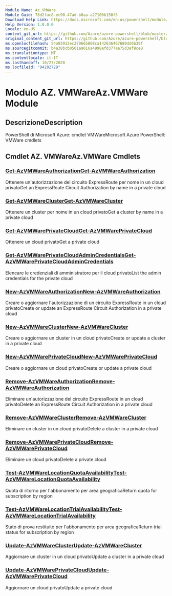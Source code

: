 ```yaml
---
Module Name: Az.VMWare
Module Guid: 78d2fac8-ec90-47ad-b8aa-a27106b158f5
Download Help Link: https://docs.microsoft.com/en-us/powershell/module/az.vmware
Help Version: 1.0.0.0
Locale: en-US
content_git_url: https://github.com/Azure/azure-powershell/blob/master/src/VMWare/help/Az.VMWare.md
original_content_git_url: https://github.com/Azure/azure-powershell/blob/master/src/VMWare/help/Az.VMWare.md
ms.openlocfilehash: 54a03913ec270665808ca142636467680dd6b39f
ms.sourcegitcommit: b4a38bcb0501a9016a4998efd377aa75d3ef9ce8
ms.translationtype: MT
ms.contentlocale: it-IT
ms.lasthandoff: 10/27/2020
ms.locfileid: "94202729"
---
```

# <span data-ttu-id="61f74-101">Modulo AZ. VMWare</span><span class="sxs-lookup"><span data-stu-id="61f74-101">Az.VMWare Module</span></span>
## <span data-ttu-id="61f74-102">Descrizione</span><span class="sxs-lookup"><span data-stu-id="61f74-102">Description</span></span>
<span data-ttu-id="61f74-103">PowerShell di Microsoft Azure: cmdlet VMWare</span><span class="sxs-lookup"><span data-stu-id="61f74-103">Microsoft Azure PowerShell: VMWare cmdlets</span></span>

## <span data-ttu-id="61f74-104">Cmdlet AZ. VMWare</span><span class="sxs-lookup"><span data-stu-id="61f74-104">Az.VMWare Cmdlets</span></span>
### [<span data-ttu-id="61f74-105">Get-AzVMWareAuthorization</span><span class="sxs-lookup"><span data-stu-id="61f74-105">Get-AzVMWareAuthorization</span></span>](Get-AzVMWareAuthorization.md)
<span data-ttu-id="61f74-106">Ottenere un'autorizzazione del circuito ExpressRoute per nome in un cloud privato</span><span class="sxs-lookup"><span data-stu-id="61f74-106">Get an ExpressRoute Circuit Authorization by name in a private cloud</span></span>

### [<span data-ttu-id="61f74-107">Get-AzVMWareCluster</span><span class="sxs-lookup"><span data-stu-id="61f74-107">Get-AzVMWareCluster</span></span>](Get-AzVMWareCluster.md)
<span data-ttu-id="61f74-108">Ottenere un cluster per nome in un cloud privato</span><span class="sxs-lookup"><span data-stu-id="61f74-108">Get a cluster by name in a private cloud</span></span>

### [<span data-ttu-id="61f74-109">Get-AzVMWarePrivateCloud</span><span class="sxs-lookup"><span data-stu-id="61f74-109">Get-AzVMWarePrivateCloud</span></span>](Get-AzVMWarePrivateCloud.md)
<span data-ttu-id="61f74-110">Ottenere un cloud privato</span><span class="sxs-lookup"><span data-stu-id="61f74-110">Get a private cloud</span></span>

### [<span data-ttu-id="61f74-111">Get-AzVMWarePrivateCloudAdminCredentials</span><span class="sxs-lookup"><span data-stu-id="61f74-111">Get-AzVMWarePrivateCloudAdminCredentials</span></span>](Get-AzVMWarePrivateCloudAdminCredentials.md)
<span data-ttu-id="61f74-112">Elencare le credenziali di amministratore per il cloud privato</span><span class="sxs-lookup"><span data-stu-id="61f74-112">List the admin credentials for the private cloud</span></span>

### [<span data-ttu-id="61f74-113">New-AzVMWareAuthorization</span><span class="sxs-lookup"><span data-stu-id="61f74-113">New-AzVMWareAuthorization</span></span>](New-AzVMWareAuthorization.md)
<span data-ttu-id="61f74-114">Creare o aggiornare l'autorizzazione di un circuito ExpressRoute in un cloud privato</span><span class="sxs-lookup"><span data-stu-id="61f74-114">Create or update an ExpressRoute Circuit Authorization in a private cloud</span></span>

### [<span data-ttu-id="61f74-115">New-AzVMWareCluster</span><span class="sxs-lookup"><span data-stu-id="61f74-115">New-AzVMWareCluster</span></span>](New-AzVMWareCluster.md)
<span data-ttu-id="61f74-116">Creare o aggiornare un cluster in un cloud privato</span><span class="sxs-lookup"><span data-stu-id="61f74-116">Create or update a cluster in a private cloud</span></span>

### [<span data-ttu-id="61f74-117">New-AzVMWarePrivateCloud</span><span class="sxs-lookup"><span data-stu-id="61f74-117">New-AzVMWarePrivateCloud</span></span>](New-AzVMWarePrivateCloud.md)
<span data-ttu-id="61f74-118">Creare o aggiornare un cloud privato</span><span class="sxs-lookup"><span data-stu-id="61f74-118">Create or update a private cloud</span></span>

### [<span data-ttu-id="61f74-119">Remove-AzVMWareAuthorization</span><span class="sxs-lookup"><span data-stu-id="61f74-119">Remove-AzVMWareAuthorization</span></span>](Remove-AzVMWareAuthorization.md)
<span data-ttu-id="61f74-120">Eliminare un'autorizzazione del circuito ExpressRoute in un cloud privato</span><span class="sxs-lookup"><span data-stu-id="61f74-120">Delete an ExpressRoute Circuit Authorization in a private cloud</span></span>

### [<span data-ttu-id="61f74-121">Remove-AzVMWareCluster</span><span class="sxs-lookup"><span data-stu-id="61f74-121">Remove-AzVMWareCluster</span></span>](Remove-AzVMWareCluster.md)
<span data-ttu-id="61f74-122">Eliminare un cluster in un cloud privato</span><span class="sxs-lookup"><span data-stu-id="61f74-122">Delete a cluster in a private cloud</span></span>

### [<span data-ttu-id="61f74-123">Remove-AzVMWarePrivateCloud</span><span class="sxs-lookup"><span data-stu-id="61f74-123">Remove-AzVMWarePrivateCloud</span></span>](Remove-AzVMWarePrivateCloud.md)
<span data-ttu-id="61f74-124">Eliminare un cloud privato</span><span class="sxs-lookup"><span data-stu-id="61f74-124">Delete a private cloud</span></span>

### [<span data-ttu-id="61f74-125">Test-AzVMWareLocationQuotaAvailability</span><span class="sxs-lookup"><span data-stu-id="61f74-125">Test-AzVMWareLocationQuotaAvailability</span></span>](Test-AzVMWareLocationQuotaAvailability.md)
<span data-ttu-id="61f74-126">Quota di ritorno per l'abbonamento per area geografica</span><span class="sxs-lookup"><span data-stu-id="61f74-126">Return quota for subscription by region</span></span>

### [<span data-ttu-id="61f74-127">Test-AzVMWareLocationTrialAvailability</span><span class="sxs-lookup"><span data-stu-id="61f74-127">Test-AzVMWareLocationTrialAvailability</span></span>](Test-AzVMWareLocationTrialAvailability.md)
<span data-ttu-id="61f74-128">Stato di prova restituito per l'abbonamento per area geografica</span><span class="sxs-lookup"><span data-stu-id="61f74-128">Return trial status for subscription by region</span></span>

### [<span data-ttu-id="61f74-129">Update-AzVMWareCluster</span><span class="sxs-lookup"><span data-stu-id="61f74-129">Update-AzVMWareCluster</span></span>](Update-AzVMWareCluster.md)
<span data-ttu-id="61f74-130">Aggiornare un cluster in un cloud privato</span><span class="sxs-lookup"><span data-stu-id="61f74-130">Update a cluster in a private cloud</span></span>

### [<span data-ttu-id="61f74-131">Update-AzVMWarePrivateCloud</span><span class="sxs-lookup"><span data-stu-id="61f74-131">Update-AzVMWarePrivateCloud</span></span>](Update-AzVMWarePrivateCloud.md)
<span data-ttu-id="61f74-132">Aggiornare un cloud privato</span><span class="sxs-lookup"><span data-stu-id="61f74-132">Update a private cloud</span></span>

